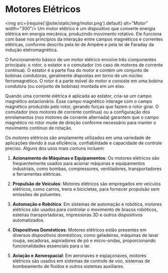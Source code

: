 # Motores Elétricos
<img src={require('@site/static/img/motor.png').default} alt="Motor" width="300"/>
Um motor elétrico é um dispositivo que converte energia elétrica em energia mecânica, produzindo movimento rotativo. Ele funciona com base nos princípios da interação entre campos magnéticos e correntes elétricas, conforme descrito pela lei de Ampère e pela lei de Faraday da indução eletromagnética.

O funcionamento básico de um motor elétrico envolve três componentes principais: o rotor, o estator e o comutador (no caso de motores de corrente contínua). O estator é a parte fixa do motor e contém um conjunto de bobinas condutoras, geralmente dispostas em torno de um núcleo ferromagnético. O rotor é a parte móvel do motor e consiste em uma bobina condutora (ou conjunto de bobinas) montada em um eixo.

Quando uma corrente elétrica é aplicada ao estator, cria-se um campo magnético estacionário. Esse campo magnético interage com o campo magnético produzido pelo rotor, gerando forças que fazem o rotor girar. O comutador (nos motores de corrente contínua) ou a configuração dos enrolamentos (nos motores de corrente alternada) garantem que o campo magnético no rotor mude de direção conforme necessário para manter o movimento contínuo de rotação.

Os motores elétricos são amplamente utilizados em uma variedade de aplicações devido à sua eficiência, confiabilidade e capacidade de controle preciso. Alguns dos usos mais comuns incluem:

1. **Acionamento de Máquinas e Equipamentos**: Os motores elétricos são frequentemente usados para acionar máquinas e equipamentos industriais, como bombas, compressores, ventiladores, transportadores e ferramentas elétricas.

2. **Propulsão de Veículos**: Motores elétricos são empregados em veículos elétricos, como carros, trens e bicicletas, para fornecer propulsão sem emissões de poluentes.

3. **Automação e Robótica**: Em sistemas de automação e robótica, motores elétricos são usados para controlar o movimento de braços robóticos, esteiras transportadoras, impressoras 3D e outros dispositivos automatizados.

4. **Dispositivos Domésticos**: Motores elétricos estão presentes em diversos dispositivos domésticos, como geladeiras, máquinas de lavar roupa, secadoras, aspiradores de pó e micro-ondas, proporcionando funcionalidades essenciais para o lar.

5. **Aviação e Aeroespacial**: Em aeronaves e espaçonaves, motores elétricos são usados em sistemas de controle de voo, sistemas de bombeamento de fluidos e outros sistemas auxiliares.
